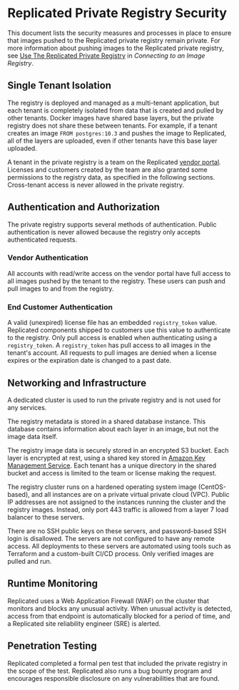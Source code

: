 # Replicated Private Registry Security

This document lists the security measures and processes in place to ensure that images pushed to the Replicated private registry remain private. For more information about pushing images to the Replicated private registry, see [Use The Replicated Private Registry](packaging-private-images#use-the-replicated-private-registry) in _Connecting to an Image Registry_.


## Single Tenant Isolation

The registry is deployed and managed as a multi-tenant application, but each tenant is completely isolated from data that is created and pulled by other tenants. Docker images have shared base layers, but the private registry does not share these between tenants. For example, if a tenant creates an image `FROM postgres:10.3` and pushes the image to Replicated, all of the layers are uploaded, even if other tenants have this base layer uploaded.

A tenant in the private registry is a team on the Replicated [vendor portal](https://vendor.replicated.com). Licenses and customers created by the team are also granted some permissions to the registry data, as specified in the following sections. Cross-tenant access is never allowed in the private registry.


## Authentication and Authorization

The private registry supports several methods of authentication. Public authentication is never allowed because the registry only accepts authenticated requests.


### Vendor Authentication

All accounts with read/write access on the vendor portal have full access to all images pushed by the tenant to the registry. These users can push and pull images to and from the registry.


### End Customer Authentication

A valid (unexpired) license file has an embedded `registry_token` value. Replicated components shipped to customers use this value to authenticate to the registry. Only pull access is enabled when authenticating using a `registry_token`. A `registry_token` has pull access to all images in the tenant's account. All requests to pull images are denied when a license expires or the expiration date is changed to a past date.


## Networking and Infrastructure

A dedicated cluster is used to run the private registry and is not used for any services.

The registry metadata is stored in a shared database instance. This database contains information about each layer in an image, but not the image data itself.

The registry image data is securely stored in an encrypted S3 bucket. Each layer is encrypted at rest, using a shared key stored in [Amazon Key Management Service](https://aws.amazon.com/kms/). Each tenant has a unique directory in the shared bucket and access is limited to the team or license making the request.

The registry cluster runs on a hardened operating system image (CentOS-based), and all instances are on a private virtual private cloud (VPC). Public IP addresses are not assigned to the instances running the cluster and the registry images. Instead, only port 443 traffic is allowed from a layer 7 load balancer to these servers.

There are no SSH public keys on these servers, and password-based SSH login is disallowed. The servers are not configured to have any remote access. All deployments to these servers are automated using tools such as Terraform and a custom-built CI/CD process. Only verified images are pulled and run.


## Runtime Monitoring

Replicated uses a Web Application Firewall (WAF) on the cluster that monitors and blocks any unusual activity. When unusual activity is detected, access from that endpoint is automatically blocked for a period of time, and a Replicated site reliability engineer (SRE) is alerted.


## Penetration Testing

Replicated completed a formal pen test that included the private registry in the scope of the test. Replicated also runs a bug bounty program and encourages responsible disclosure on any vulnerabilities that are found.
